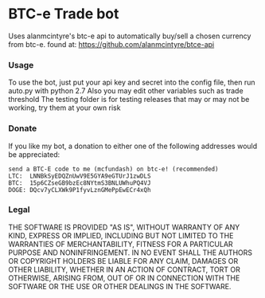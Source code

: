 BTC-e Trade bot
===============

Uses alanmcintyre's btc-e api to automatically buy/sell a chosen currency from btc-e.
found at: https://github.com/alanmcintyre/btce-api

### Usage

To use the bot, just put your api key and secret into the config file, then run auto.py with python 2.7
Also you may edit other variables such as trade threshold
The testing folder is for testing releases that may or may not be working, try them at your own risk
### Donate

If you like my bot, a donation to either one of the following addresses  would be appreciated:

    send a BTC-E code to me (mcfundash) on btc-e! (recommended)
    LTC:  LNNBkSyEDQZnUwV9E5GYA9eGTUrJ1zwDLS
    BTC:  15p6CZseGB9bzEc8NYtmS3BNLUWhuPQ4VJ
    DOGE: DQcv7yCLXWk9P1fyvLznGMePpEwECr4xQh

### Legal

THE SOFTWARE IS PROVIDED "AS IS", WITHOUT WARRANTY OF ANY KIND, EXPRESS OR
IMPLIED, INCLUDING BUT NOT LIMITED TO THE WARRANTIES OF MERCHANTABILITY,
FITNESS FOR A PARTICULAR PURPOSE AND NONINFRINGEMENT. IN NO EVENT SHALL THE
AUTHORS OR COPYRIGHT HOLDERS BE LIABLE FOR ANY CLAIM, DAMAGES OR OTHER
LIABILITY, WHETHER IN AN ACTION OF CONTRACT, TORT OR OTHERWISE, ARISING FROM,
OUT OF OR IN CONNECTION WITH THE SOFTWARE OR THE USE OR OTHER DEALINGS IN
THE SOFTWARE.
